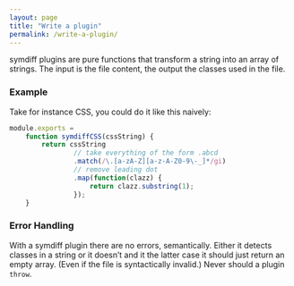 ```yaml
---
layout: page
title: "Write a plugin"
permalink: /write-a-plugin/
---
```


symdiff plugins are pure functions that transform a string into an array of strings. The input is the file content, the output the classes used in the file.

### Example

Take for instance CSS, you could do it like this naively:

~~~ js
module.exports = 
    function symdiffCSS(cssString) {
        return cssString
                // take everything of the form .abcd
                .match(/\.[a-zA-Z][a-z-A-Z0-9\-_]*/gi)
                // remove leading dot
                .map(function(clazz) {
                    return clazz.substring(1);
                });
    }
~~~

### Error Handling

With a symdiff plugin there are no errors, semantically. Either it detects classes in a string or it doesn’t and it the latter case it should just return an empty array. (Even if the file is syntactically invalid.) Never should a plugin `throw`.